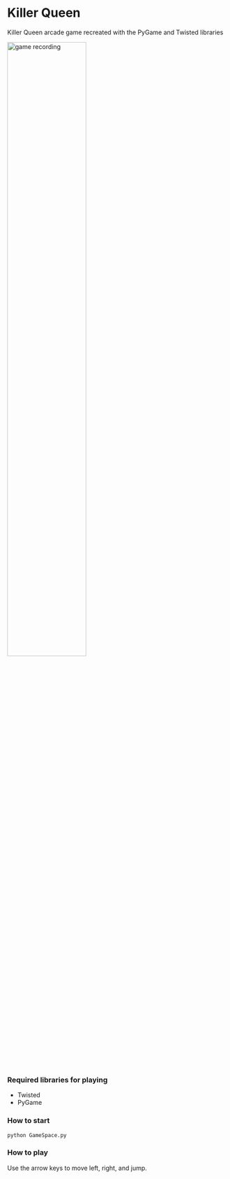# Killer Queen
Killer Queen arcade game recreated with the PyGame and Twisted libraries

<img src="https://media.giphy.com/media/xWpN9PJcb2scYAoZCo/giphy.gif" alt="game recording" width="60%" height="auto">


### Required libraries for playing

- Twisted 
- PyGame


### How to start
`python GameSpace.py`


### How to play
Use the arrow keys to move left, right, and jump.
